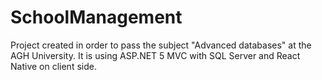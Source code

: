 # SchoolManagement
Project created in order to pass the subject "Advanced databases" at the AGH University. It is using ASP.NET 5 MVC with SQL Server and React Native on client side. 
